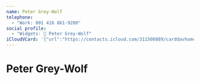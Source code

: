 ```yaml
---
name: Peter Grey-Wolf
telephone:
  - "Work: 001 416 861-9200"
social profile:
  - "Widgets: 🔄 Peter Grey-Wolf"
iCloudVCard: '{"url":"https://contacts.icloud.com/311500889/carddavhome/card/N2FlMWRlMTItZjJiZS00ZWYwLThlYjItN2I3NzZlOTI0MDM3.vcf","etag":"\"kmfhcfwm\"","data":"BEGIN:VCARD\r\nVERSION:3.0\r\nFN:\r\nN:Grey-Wolf;Peter;;;\r\nUID:7ae1de12-f2be-4ef0-8eb2-7b776e924037\r\nPRODID:ez-vcard 0.9.13-fc\r\nREV:2025-04-03T22:14:24Z\r\nORG:;\r\nTEL;TYPE=WORK:001 416 861-9200\r\nX-SOCIALPROFILE;CHARSET=UTF-8;TYPE=widgets:🔄 Peter Grey-Wolf\r\nEND:VCARD"}'
---
```

# Peter Grey-Wolf